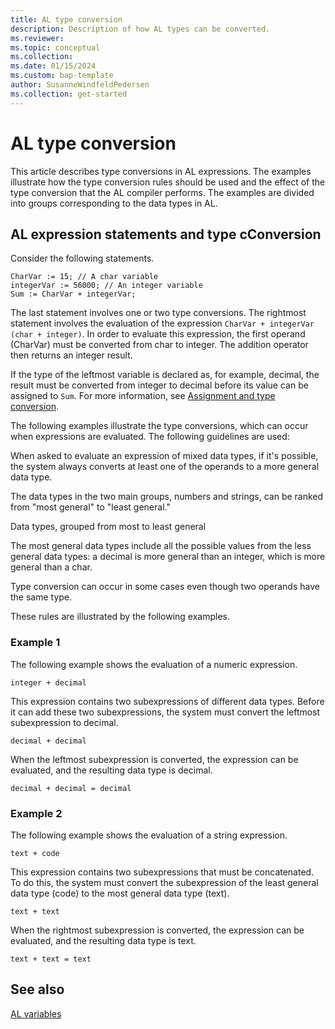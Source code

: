 ```yaml
---
title: AL type conversion
description: Description of how AL types can be converted.
ms.reviewer: 
ms.topic: conceptual
ms.collection: 
ms.date: 01/15/2024
ms.custom: bap-template
author: SusanneWindfeldPedersen
ms.collection: get-started
---
```


# AL type conversion

This article describes type conversions in AL expressions. The examples illustrate how the type conversion rules should be used and the effect of the type conversion that the AL compiler performs. The examples are divided into groups corresponding to the data types in AL.

## AL expression statements and type cConversion

Consider the following statements.

```al
CharVar := 15; // A char variable
integerVar := 56000; // An integer variable
Sum := CharVar + integerVar;
```

The last statement involves one or two type conversions. The rightmost statement involves the evaluation of the expression `CharVar + integerVar (char + integer)`. In order to evaluate this expression, the first operand (CharVar) must be converted from char to integer. The addition operator then returns an integer result.

If the type of the leftmost variable is declared as, for example, decimal, the result must be converted from integer to decimal before its value can be assigned to `Sum`. For more information, see [Assignment and type conversion](devenv-al-variables.md#assignment-and-type-conversion).

The following examples illustrate the type conversions, which can occur when expressions are evaluated. The following guidelines are used:

When asked to evaluate an expression of mixed data types, if it's possible, the system always converts at least one of the operands to a more general data type.

The data types in the two main groups, numbers and strings, can be ranked from "most general" to "least general."

Data types, grouped from most to least general

The most general data types include all the possible values from the less general data types: a decimal is more general than an integer, which is more general than a char.

Type conversion can occur in some cases even though two operands have the same type.

These rules are illustrated by the following examples.

### Example 1

The following example shows the evaluation of a numeric expression.

```al
integer + decimal
```

This expression contains two subexpressions of different data types. Before it can add these two subexpressions, the system must convert the leftmost subexpression to decimal.

```al
decimal + decimal
```

When the leftmost subexpression is converted, the expression can be evaluated, and the resulting data type is decimal.

```al
decimal + decimal = decimal
```

### Example 2

The following example shows the evaluation of a string expression.

```al
text + code
```

This expression contains two subexpressions that must be concatenated. To do this, the system must convert the subexpression of the least general data type (code) to the most general data type (text).

```al
text + text
```

When the rightmost subexpression is converted, the expression can be evaluated, and the resulting data type is text.

```al
text + text = text
```

## See also

[AL variables](devenv-al-variables.md#assignment-and-type-conversion)  
